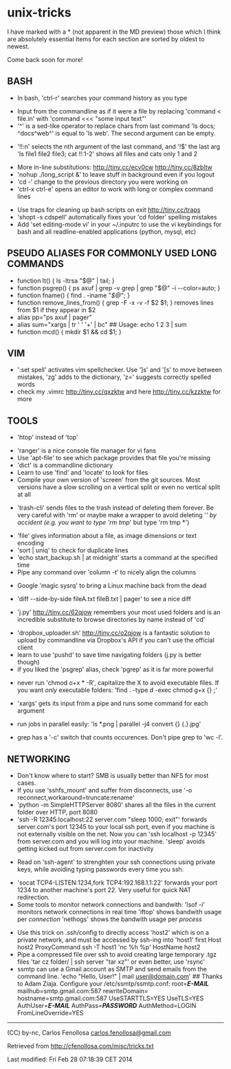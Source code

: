 unix-tricks
===========

I have marked with a * (not apparent in the MD preview) those which I think are 
absolutely essential Items for each section are sorted by oldest to newest. 

Come back soon for more!

BASH
----

* In bash, 'ctrl-r' searches your command history as you type
- Input from the commandline as if it were a file by replacing 
  'command < file.in' with 'command <<< "some input text"'
- '^' is a sed-like operator to replace chars from last command 
  'ls docs; ^docs^web^' is equal to 'ls web'. The second argument can be empty.
* '!!:n' selects the nth argument of the last command, and '!$' the last arg
  'ls file1 file2 file3; cat !!:1-2' shows all files and cats only 1 and 2
- More in-line substitutions: http://tiny.cc/ecv0cw http://tiny.cc/8zbltw
- 'nohup ./long_script &' to leave stuff in background even if you logout
- 'cd -' change to the previous directory you were working on
- 'ctrl-x ctrl-e' opens an editor to work with long or complex command lines
* Use traps for cleaning up bash scripts on exit http://tiny.cc/traps
* 'shopt -s cdspell' automatically fixes your 'cd folder' spelling mistakes
* Add 'set editing-mode vi' in your ~/.inputrc to use the vi keybindings 
  for bash and all readline-enabled applications (python, mysql, etc)


PSEUDO ALIASES FOR COMMONLY USED LONG COMMANDS
----------------------------------------------

- function lt() { ls -ltrsa "$@" | tail; }
- function psgrep() { ps axuf | grep -v grep | grep "$@" -i --color=auto; }
- function fname() { find . -iname "*$@*"; }
- function remove_lines_from() { grep -F -x -v -f $2 $1; }
  removes lines from $1 if they appear in $2
- alias pp="ps axuf | pager"
- alias sum="xargs | tr ' ' '+' | bc" ## Usage: echo 1 2 3 | sum
- function mcd() { mkdir $1 && cd $1; }


VIM
---

- ':set spell' activates vim spellchecker. Use ']s' and '[s' to move between
  mistakes, 'zg' adds to the dictionary, 'z=' suggests correctly spelled words
- check my .vimrc http://tiny.cc/qxzktw and here http://tiny.cc/kzzktw for more


TOOLS
-----

* 'htop' instead of 'top'
- 'ranger' is a nice console file manager for vi fans
- Use 'apt-file' to see which package provides that file you're missing
- 'dict' is a commandline dictionary
- Learn to use 'find' and 'locate' to look for files
- Compile your own version of 'screen' from the git sources. Most versions
  have a slow scrolling on a vertical split or even no vertical split at all
* 'trash-cli' sends files to the trash instead of deleting them forever. 
  Be very careful with 'rm' or maybe make a wrapper to avoid deleting '*' by
  accident (e.g. you want to type 'rm tmp*' but type 'rm tmp *')
- 'file' gives information about a file, as image dimensions or text encoding
- 'sort | uniq' to check for duplicate lines
- 'echo start_backup.sh | at midnight' starts a command at the specified time
- Pipe any command over 'column -t' to nicely align the columns
* Google 'magic sysrq' to bring a Linux machine back from the dead
- 'diff --side-by-side fileA.txt fileB.txt | pager' to see a nice diff
* 'j.py' http://tiny.cc/62qjow remembers your most used folders and is an 
  incredible substitute to browse directories by name instead of 'cd' 
- 'dropbox_uploader.sh' http://tiny.cc/o2qjow is a fantastic solution to 
  upload by commandline via Dropbox's API if you can't use the official client
- learn to use 'pushd' to save time navigating folders (j.py is better though)
- if you liked the 'psgrep' alias, check 'pgrep' as it is far more powerful
* never run 'chmod o+x * -R', capitalize the X to avoid executable files. If
  you want _only_ executable folders: 'find . -type d -exec chmod g+x {} \;'
- 'xargs' gets its input from a pipe and runs some command for each argument
* run jobs in parallel easily: 'ls *.png | parallel -j4 convert {} {.}.jpg'
- grep has a '-c' switch that counts occurences. Don't pipe grep to 'wc -l'.


NETWORKING
----------

- Don't know where to start? SMB is usually better than NFS for most cases.
- If you use 'sshfs_mount' and suffer from disconnects, use 
  '-o reconnect,workaround=truncate:rename'
- 'python -m SimpleHTTPServer 8080' shares all the files in the current 
  folder over HTTP, port 8080
- 'ssh -R 12345:localhost:22 server.com "sleep 1000; exit"' forwards 
  server.com's port 12345 to your local ssh port, even if you machine 
  is not externally visible on the net. 
  Now you can 'ssh localhost -p 12345' from server.com and you will 
  log into your machine. 
  'sleep' avoids getting kicked out from server.com for inactivity
* Read on 'ssh-agent' to strenghten your ssh connections using private keys, 
  while avoiding typing passwords every time you ssh.
- 'socat TCP4-LISTEN:1234,fork TCP4:192.168.1.1:22' forwards your port
  1234 to another machine's port 22. Very useful for quick NAT redirection.
- Some tools to monitor network connections and bandwith:
  'lsof -i' monitors network connections in real time
  'iftop' shows bandwith usage per *connection*
  'nethogs' shows the bandwith usage per *process*
* Use this trick on .ssh/config to directly access 'host2' which is on a private 
  network, and must be accessed by ssh-ing into 'host1' first
  Host host2
      ProxyCommand ssh -T host1 'nc %h %p'
  	  HostName host2
* Pipe a compressed file over ssh to avoid creating large temporary .tgz files
  'tar cz folder/ | ssh server "tar xz"' or even better, use 'rsync'
* ssmtp can use a Gmail account as SMTP and send emails from the command line.
  'echo "Hello, User!" | mail user@domain.com' ## Thanks to Adam Ziaja.
  Configure your /etc/ssmtp/ssmtp.conf:
      root=***E-MAIL***
      mailhub=smtp.gmail.com:587
      rewriteDomain=
      hostname=smtp.gmail.com:587
      UseSTARTTLS=YES
      UseTLS=YES
      AuthUser=***E-MAIL***
      AuthPass=***PASSWORD***
      AuthMethod=LOGIN
      FromLineOverride=YES

------------------------------------------------------------------------------                                    

(CC) by-nc, Carlos Fenollosa <carlos.fenollosa@gmail.com>

Retrieved from http://cfenollosa.com/misc/tricks.txt

Last modified: Fri Feb 28 07:18:39 CET 2014

